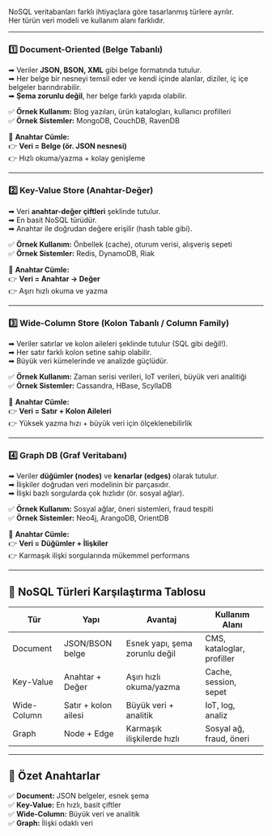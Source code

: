 
NoSQL veritabanları farklı ihtiyaçlara göre tasarlanmış türlere ayrılır.  
Her türün veri modeli ve kullanım alanı farklıdır.

---
### 1️⃣ **Document-Oriented (Belge Tabanlı)**

➡ Veriler **JSON, BSON, XML** gibi belge formatında tutulur.  
➡ Her belge bir nesneyi temsil eder ve kendi içinde alanlar, diziler, iç içe belgeler barındırabilir.  
➡ **Şema zorunlu değil**, her belge farklı yapıda olabilir.

✅ **Örnek Kullanım:** Blog yazıları, ürün katalogları, kullanıcı profilleri  
✅ **Örnek Sistemler:** MongoDB, CouchDB, RavenDB

📝 **Anahtar Cümle:**  
👉 **Veri = Belge (ör. JSON nesnesi)**  
👉 Hızlı okuma/yazma + kolay genişleme

---

### 2️⃣ **Key-Value Store (Anahtar-Değer)**

➡ Veri **anahtar-değer çiftleri** şeklinde tutulur.  
➡ En basit NoSQL türüdür.  
➡ Anahtar ile doğrudan değere erişilir (hash table gibi).

✅ **Örnek Kullanım:** Önbellek (cache), oturum verisi, alışveriş sepeti  
✅ **Örnek Sistemler:** Redis, DynamoDB, Riak

📝 **Anahtar Cümle:**  
👉 **Veri = Anahtar -> Değer**  
👉 Aşırı hızlı okuma ve yazma

---

### 3️⃣ **Wide-Column Store (Kolon Tabanlı / Column Family)**

➡ Veriler satırlar ve kolon aileleri şeklinde tutulur (SQL gibi değil!).  
➡ Her satır farklı kolon setine sahip olabilir.  
➡ Büyük veri kümelerinde ve analizde güçlüdür.

✅ **Örnek Kullanım:** Zaman serisi verileri, IoT verileri, büyük veri analitiği  
✅ **Örnek Sistemler:** Cassandra, HBase, ScyllaDB

📝 **Anahtar Cümle:**  
👉 **Veri = Satır + Kolon Aileleri**  
👉 Yüksek yazma hızı + büyük veri için ölçeklenebilirlik

---

### 4️⃣ **Graph DB (Graf Veritabanı)**

➡ Veriler **düğümler (nodes)** ve **kenarlar (edges)** olarak tutulur.  
➡ İlişkiler doğrudan veri modelinin bir parçasıdır.  
➡ İlişki bazlı sorgularda çok hızlıdır (ör. sosyal ağlar).

✅ **Örnek Kullanım:** Sosyal ağlar, öneri sistemleri, fraud tespiti  
✅ **Örnek Sistemler:** Neo4j, ArangoDB, OrientDB

📝 **Anahtar Cümle:**  
👉 **Veri = Düğümler + İlişkiler**  
👉 Karmaşık ilişki sorgularında mükemmel performans

---

## 📌 **NoSQL Türleri Karşılaştırma Tablosu**

| Tür         | Yapı                 | Avantaj                        | Kullanım Alanı             |
| ----------- | -------------------- | ------------------------------ | -------------------------- |
| Document    | JSON/BSON belge      | Esnek yapı, şema zorunlu değil | CMS, kataloglar, profiller |
| Key-Value   | Anahtar + Değer      | Aşırı hızlı okuma/yazma        | Cache, session, sepet      |
| Wide-Column | Satır + kolon ailesi | Büyük veri + analitik          | IoT, log, analiz           |
| Graph       | Node + Edge          | Karmaşık ilişkilerde hızlı     | Sosyal ağ, fraud, öneri    |

---

## 🎯 **Özet Anahtarlar**

✅ **Document:** JSON belgeler, esnek şema  
✅ **Key-Value:** En hızlı, basit çiftler  
✅ **Wide-Column:** Büyük veri ve analitik  
✅ **Graph:** İlişki odaklı veri